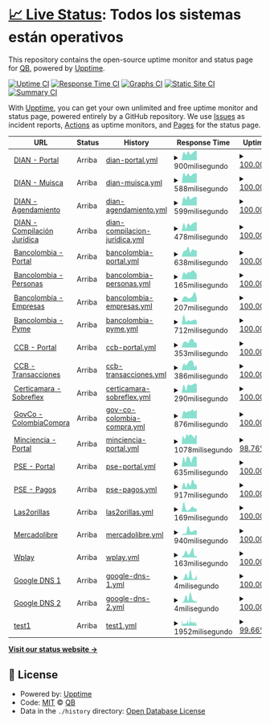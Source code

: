 # [📈 Live Status](https://danielqb.github.io/status): <!--live status--> **Todos los sistemas están operativos**

This repository contains the open-source uptime monitor and status page for [QB](pihlab.net), powered by [Upptime](https://github.com/upptime/upptime).

[![Uptime CI](https://github.com/danielqb/status/workflows/Uptime%20CI/badge.svg)](https://github.com/danielqb/status/actions?query=workflow%3A%22Uptime+CI%22)
[![Response Time CI](https://github.com/danielqb/status/workflows/Response%20Time%20CI/badge.svg)](https://github.com/danielqb/status/actions?query=workflow%3A%22Response+Time+CI%22)
[![Graphs CI](https://github.com/danielqb/status/workflows/Graphs%20CI/badge.svg)](https://github.com/danielqb/status/actions?query=workflow%3A%22Graphs+CI%22)
[![Static Site CI](https://github.com/danielqb/status/workflows/Static%20Site%20CI/badge.svg)](https://github.com/danielqb/status/actions?query=workflow%3A%22Static+Site+CI%22)
[![Summary CI](https://github.com/danielqb/status/workflows/Summary%20CI/badge.svg)](https://github.com/danielqb/status/actions?query=workflow%3A%22Summary+CI%22)

With [Upptime](https://upptime.js.org), you can get your own unlimited and free uptime monitor and status page, powered entirely by a GitHub repository. We use [Issues](https://github.com/danielqb/status/issues) as incident reports, [Actions](https://github.com/danielqb/status/actions) as uptime monitors, and [Pages](https://danielqb.github.io/status) for the status page.

<!--start: status pages-->
<!-- This summary is generated by Upptime (https://github.com/upptime/upptime) -->
<!-- Do not edit this manually, your changes will be overwritten -->
<!-- prettier-ignore -->
| URL | Status | History | Response Time | Uptime |
| --- | ------ | ------- | ------------- | ------ |
| <img alt="" src="https://www.dian.gov.co/imagenes/favicon.ico" height="13"> [DIAN - Portal](https://www.dian.gov.co/) | Arriba | [dian-portal.yml](https://github.com/danielqb/status/commits/HEAD/history/dian-portal.yml) | <details><summary><img alt="Response time graph" src="./graphs/dian-portal/response-time-week.png" height="20"> 900milisegundo</summary><br><a href="https://danielqb.github.io/status/history/dian-portal"><img alt="Response time 782" src="https://img.shields.io/endpoint?url=https%3A%2F%2Fraw.githubusercontent.com%2Fdanielqb%2Fstatus%2FHEAD%2Fapi%2Fdian-portal%2Fresponse-time.json"></a><br><a href="https://danielqb.github.io/status/history/dian-portal"><img alt="24-hour response time 1102" src="https://img.shields.io/endpoint?url=https%3A%2F%2Fraw.githubusercontent.com%2Fdanielqb%2Fstatus%2FHEAD%2Fapi%2Fdian-portal%2Fresponse-time-day.json"></a><br><a href="https://danielqb.github.io/status/history/dian-portal"><img alt="7-day response time 900" src="https://img.shields.io/endpoint?url=https%3A%2F%2Fraw.githubusercontent.com%2Fdanielqb%2Fstatus%2FHEAD%2Fapi%2Fdian-portal%2Fresponse-time-week.json"></a><br><a href="https://danielqb.github.io/status/history/dian-portal"><img alt="30-day response time 764" src="https://img.shields.io/endpoint?url=https%3A%2F%2Fraw.githubusercontent.com%2Fdanielqb%2Fstatus%2FHEAD%2Fapi%2Fdian-portal%2Fresponse-time-month.json"></a><br><a href="https://danielqb.github.io/status/history/dian-portal"><img alt="1-year response time 782" src="https://img.shields.io/endpoint?url=https%3A%2F%2Fraw.githubusercontent.com%2Fdanielqb%2Fstatus%2FHEAD%2Fapi%2Fdian-portal%2Fresponse-time-year.json"></a></details> | <details><summary><a href="https://danielqb.github.io/status/history/dian-portal">100.00%</a></summary><a href="https://danielqb.github.io/status/history/dian-portal"><img alt="All-time uptime 99.78%" src="https://img.shields.io/endpoint?url=https%3A%2F%2Fraw.githubusercontent.com%2Fdanielqb%2Fstatus%2FHEAD%2Fapi%2Fdian-portal%2Fuptime.json"></a><br><a href="https://danielqb.github.io/status/history/dian-portal"><img alt="24-hour uptime 100.00%" src="https://img.shields.io/endpoint?url=https%3A%2F%2Fraw.githubusercontent.com%2Fdanielqb%2Fstatus%2FHEAD%2Fapi%2Fdian-portal%2Fuptime-day.json"></a><br><a href="https://danielqb.github.io/status/history/dian-portal"><img alt="7-day uptime 100.00%" src="https://img.shields.io/endpoint?url=https%3A%2F%2Fraw.githubusercontent.com%2Fdanielqb%2Fstatus%2FHEAD%2Fapi%2Fdian-portal%2Fuptime-week.json"></a><br><a href="https://danielqb.github.io/status/history/dian-portal"><img alt="30-day uptime 100.00%" src="https://img.shields.io/endpoint?url=https%3A%2F%2Fraw.githubusercontent.com%2Fdanielqb%2Fstatus%2FHEAD%2Fapi%2Fdian-portal%2Fuptime-month.json"></a><br><a href="https://danielqb.github.io/status/history/dian-portal"><img alt="1-year uptime 99.78%" src="https://img.shields.io/endpoint?url=https%3A%2F%2Fraw.githubusercontent.com%2Fdanielqb%2Fstatus%2FHEAD%2Fapi%2Fdian-portal%2Fuptime-year.json"></a></details>
| <img alt="" src="https://muisca.dian.gov.co/favicon.ico" height="13"> [DIAN - Muisca](https://muisca.dian.gov.co/) | Arriba | [dian-muisca.yml](https://github.com/danielqb/status/commits/HEAD/history/dian-muisca.yml) | <details><summary><img alt="Response time graph" src="./graphs/dian-muisca/response-time-week.png" height="20"> 588milisegundo</summary><br><a href="https://danielqb.github.io/status/history/dian-muisca"><img alt="Response time 901" src="https://img.shields.io/endpoint?url=https%3A%2F%2Fraw.githubusercontent.com%2Fdanielqb%2Fstatus%2FHEAD%2Fapi%2Fdian-muisca%2Fresponse-time.json"></a><br><a href="https://danielqb.github.io/status/history/dian-muisca"><img alt="24-hour response time 647" src="https://img.shields.io/endpoint?url=https%3A%2F%2Fraw.githubusercontent.com%2Fdanielqb%2Fstatus%2FHEAD%2Fapi%2Fdian-muisca%2Fresponse-time-day.json"></a><br><a href="https://danielqb.github.io/status/history/dian-muisca"><img alt="7-day response time 588" src="https://img.shields.io/endpoint?url=https%3A%2F%2Fraw.githubusercontent.com%2Fdanielqb%2Fstatus%2FHEAD%2Fapi%2Fdian-muisca%2Fresponse-time-week.json"></a><br><a href="https://danielqb.github.io/status/history/dian-muisca"><img alt="30-day response time 1169" src="https://img.shields.io/endpoint?url=https%3A%2F%2Fraw.githubusercontent.com%2Fdanielqb%2Fstatus%2FHEAD%2Fapi%2Fdian-muisca%2Fresponse-time-month.json"></a><br><a href="https://danielqb.github.io/status/history/dian-muisca"><img alt="1-year response time 901" src="https://img.shields.io/endpoint?url=https%3A%2F%2Fraw.githubusercontent.com%2Fdanielqb%2Fstatus%2FHEAD%2Fapi%2Fdian-muisca%2Fresponse-time-year.json"></a></details> | <details><summary><a href="https://danielqb.github.io/status/history/dian-muisca">100.00%</a></summary><a href="https://danielqb.github.io/status/history/dian-muisca"><img alt="All-time uptime 99.79%" src="https://img.shields.io/endpoint?url=https%3A%2F%2Fraw.githubusercontent.com%2Fdanielqb%2Fstatus%2FHEAD%2Fapi%2Fdian-muisca%2Fuptime.json"></a><br><a href="https://danielqb.github.io/status/history/dian-muisca"><img alt="24-hour uptime 100.00%" src="https://img.shields.io/endpoint?url=https%3A%2F%2Fraw.githubusercontent.com%2Fdanielqb%2Fstatus%2FHEAD%2Fapi%2Fdian-muisca%2Fuptime-day.json"></a><br><a href="https://danielqb.github.io/status/history/dian-muisca"><img alt="7-day uptime 100.00%" src="https://img.shields.io/endpoint?url=https%3A%2F%2Fraw.githubusercontent.com%2Fdanielqb%2Fstatus%2FHEAD%2Fapi%2Fdian-muisca%2Fuptime-week.json"></a><br><a href="https://danielqb.github.io/status/history/dian-muisca"><img alt="30-day uptime 100.00%" src="https://img.shields.io/endpoint?url=https%3A%2F%2Fraw.githubusercontent.com%2Fdanielqb%2Fstatus%2FHEAD%2Fapi%2Fdian-muisca%2Fuptime-month.json"></a><br><a href="https://danielqb.github.io/status/history/dian-muisca"><img alt="1-year uptime 99.79%" src="https://img.shields.io/endpoint?url=https%3A%2F%2Fraw.githubusercontent.com%2Fdanielqb%2Fstatus%2FHEAD%2Fapi%2Fdian-muisca%2Fuptime-year.json"></a></details>
| <img alt="" src="https://agendamientodigiturno.dian.gov.co/favicon.ico" height="13"> [DIAN - Agendamiento](https://agendamientodigiturno.dian.gov.co/) | Arriba | [dian-agendamiento.yml](https://github.com/danielqb/status/commits/HEAD/history/dian-agendamiento.yml) | <details><summary><img alt="Response time graph" src="./graphs/dian-agendamiento/response-time-week.png" height="20"> 599milisegundo</summary><br><a href="https://danielqb.github.io/status/history/dian-agendamiento"><img alt="Response time 716" src="https://img.shields.io/endpoint?url=https%3A%2F%2Fraw.githubusercontent.com%2Fdanielqb%2Fstatus%2FHEAD%2Fapi%2Fdian-agendamiento%2Fresponse-time.json"></a><br><a href="https://danielqb.github.io/status/history/dian-agendamiento"><img alt="24-hour response time 659" src="https://img.shields.io/endpoint?url=https%3A%2F%2Fraw.githubusercontent.com%2Fdanielqb%2Fstatus%2FHEAD%2Fapi%2Fdian-agendamiento%2Fresponse-time-day.json"></a><br><a href="https://danielqb.github.io/status/history/dian-agendamiento"><img alt="7-day response time 599" src="https://img.shields.io/endpoint?url=https%3A%2F%2Fraw.githubusercontent.com%2Fdanielqb%2Fstatus%2FHEAD%2Fapi%2Fdian-agendamiento%2Fresponse-time-week.json"></a><br><a href="https://danielqb.github.io/status/history/dian-agendamiento"><img alt="30-day response time 521" src="https://img.shields.io/endpoint?url=https%3A%2F%2Fraw.githubusercontent.com%2Fdanielqb%2Fstatus%2FHEAD%2Fapi%2Fdian-agendamiento%2Fresponse-time-month.json"></a><br><a href="https://danielqb.github.io/status/history/dian-agendamiento"><img alt="1-year response time 716" src="https://img.shields.io/endpoint?url=https%3A%2F%2Fraw.githubusercontent.com%2Fdanielqb%2Fstatus%2FHEAD%2Fapi%2Fdian-agendamiento%2Fresponse-time-year.json"></a></details> | <details><summary><a href="https://danielqb.github.io/status/history/dian-agendamiento">100.00%</a></summary><a href="https://danielqb.github.io/status/history/dian-agendamiento"><img alt="All-time uptime 99.42%" src="https://img.shields.io/endpoint?url=https%3A%2F%2Fraw.githubusercontent.com%2Fdanielqb%2Fstatus%2FHEAD%2Fapi%2Fdian-agendamiento%2Fuptime.json"></a><br><a href="https://danielqb.github.io/status/history/dian-agendamiento"><img alt="24-hour uptime 100.00%" src="https://img.shields.io/endpoint?url=https%3A%2F%2Fraw.githubusercontent.com%2Fdanielqb%2Fstatus%2FHEAD%2Fapi%2Fdian-agendamiento%2Fuptime-day.json"></a><br><a href="https://danielqb.github.io/status/history/dian-agendamiento"><img alt="7-day uptime 100.00%" src="https://img.shields.io/endpoint?url=https%3A%2F%2Fraw.githubusercontent.com%2Fdanielqb%2Fstatus%2FHEAD%2Fapi%2Fdian-agendamiento%2Fuptime-week.json"></a><br><a href="https://danielqb.github.io/status/history/dian-agendamiento"><img alt="30-day uptime 100.00%" src="https://img.shields.io/endpoint?url=https%3A%2F%2Fraw.githubusercontent.com%2Fdanielqb%2Fstatus%2FHEAD%2Fapi%2Fdian-agendamiento%2Fuptime-month.json"></a><br><a href="https://danielqb.github.io/status/history/dian-agendamiento"><img alt="1-year uptime 99.42%" src="https://img.shields.io/endpoint?url=https%3A%2F%2Fraw.githubusercontent.com%2Fdanielqb%2Fstatus%2FHEAD%2Fapi%2Fdian-agendamiento%2Fuptime-year.json"></a></details>
| <img alt="" src="https://icons.duckduckgo.com/ip3/normograma.dian.gov.co.ico" height="13"> [DIAN - Compilación Jurídica](https://normograma.dian.gov.co/dian/) | Arriba | [dian-compilacion-juridica.yml](https://github.com/danielqb/status/commits/HEAD/history/dian-compilacion-juridica.yml) | <details><summary><img alt="Response time graph" src="./graphs/dian-compilacion-juridica/response-time-week.png" height="20"> 478milisegundo</summary><br><a href="https://danielqb.github.io/status/history/dian-compilacion-juridica"><img alt="Response time 487" src="https://img.shields.io/endpoint?url=https%3A%2F%2Fraw.githubusercontent.com%2Fdanielqb%2Fstatus%2FHEAD%2Fapi%2Fdian-compilacion-juridica%2Fresponse-time.json"></a><br><a href="https://danielqb.github.io/status/history/dian-compilacion-juridica"><img alt="24-hour response time 636" src="https://img.shields.io/endpoint?url=https%3A%2F%2Fraw.githubusercontent.com%2Fdanielqb%2Fstatus%2FHEAD%2Fapi%2Fdian-compilacion-juridica%2Fresponse-time-day.json"></a><br><a href="https://danielqb.github.io/status/history/dian-compilacion-juridica"><img alt="7-day response time 478" src="https://img.shields.io/endpoint?url=https%3A%2F%2Fraw.githubusercontent.com%2Fdanielqb%2Fstatus%2FHEAD%2Fapi%2Fdian-compilacion-juridica%2Fresponse-time-week.json"></a><br><a href="https://danielqb.github.io/status/history/dian-compilacion-juridica"><img alt="30-day response time 388" src="https://img.shields.io/endpoint?url=https%3A%2F%2Fraw.githubusercontent.com%2Fdanielqb%2Fstatus%2FHEAD%2Fapi%2Fdian-compilacion-juridica%2Fresponse-time-month.json"></a><br><a href="https://danielqb.github.io/status/history/dian-compilacion-juridica"><img alt="1-year response time 487" src="https://img.shields.io/endpoint?url=https%3A%2F%2Fraw.githubusercontent.com%2Fdanielqb%2Fstatus%2FHEAD%2Fapi%2Fdian-compilacion-juridica%2Fresponse-time-year.json"></a></details> | <details><summary><a href="https://danielqb.github.io/status/history/dian-compilacion-juridica">100.00%</a></summary><a href="https://danielqb.github.io/status/history/dian-compilacion-juridica"><img alt="All-time uptime 95.49%" src="https://img.shields.io/endpoint?url=https%3A%2F%2Fraw.githubusercontent.com%2Fdanielqb%2Fstatus%2FHEAD%2Fapi%2Fdian-compilacion-juridica%2Fuptime.json"></a><br><a href="https://danielqb.github.io/status/history/dian-compilacion-juridica"><img alt="24-hour uptime 100.00%" src="https://img.shields.io/endpoint?url=https%3A%2F%2Fraw.githubusercontent.com%2Fdanielqb%2Fstatus%2FHEAD%2Fapi%2Fdian-compilacion-juridica%2Fuptime-day.json"></a><br><a href="https://danielqb.github.io/status/history/dian-compilacion-juridica"><img alt="7-day uptime 100.00%" src="https://img.shields.io/endpoint?url=https%3A%2F%2Fraw.githubusercontent.com%2Fdanielqb%2Fstatus%2FHEAD%2Fapi%2Fdian-compilacion-juridica%2Fuptime-week.json"></a><br><a href="https://danielqb.github.io/status/history/dian-compilacion-juridica"><img alt="30-day uptime 100.00%" src="https://img.shields.io/endpoint?url=https%3A%2F%2Fraw.githubusercontent.com%2Fdanielqb%2Fstatus%2FHEAD%2Fapi%2Fdian-compilacion-juridica%2Fuptime-month.json"></a><br><a href="https://danielqb.github.io/status/history/dian-compilacion-juridica"><img alt="1-year uptime 95.49%" src="https://img.shields.io/endpoint?url=https%3A%2F%2Fraw.githubusercontent.com%2Fdanielqb%2Fstatus%2FHEAD%2Fapi%2Fdian-compilacion-juridica%2Fuptime-year.json"></a></details>
| <img alt="" src="https://www.bancolombia.com/contenthandler/!ut/p/digest!f4T4EHAw18C9yOrLkKCojQ/dav/fs-type1/themes/PersonasTheme/images/favicon.ico" height="13"> [Bancolombia - Portal](https://www.bancolombia.com/) | Arriba | [bancolombia-portal.yml](https://github.com/danielqb/status/commits/HEAD/history/bancolombia-portal.yml) | <details><summary><img alt="Response time graph" src="./graphs/bancolombia-portal/response-time-week.png" height="20"> 638milisegundo</summary><br><a href="https://danielqb.github.io/status/history/bancolombia-portal"><img alt="Response time 610" src="https://img.shields.io/endpoint?url=https%3A%2F%2Fraw.githubusercontent.com%2Fdanielqb%2Fstatus%2FHEAD%2Fapi%2Fbancolombia-portal%2Fresponse-time.json"></a><br><a href="https://danielqb.github.io/status/history/bancolombia-portal"><img alt="24-hour response time 642" src="https://img.shields.io/endpoint?url=https%3A%2F%2Fraw.githubusercontent.com%2Fdanielqb%2Fstatus%2FHEAD%2Fapi%2Fbancolombia-portal%2Fresponse-time-day.json"></a><br><a href="https://danielqb.github.io/status/history/bancolombia-portal"><img alt="7-day response time 638" src="https://img.shields.io/endpoint?url=https%3A%2F%2Fraw.githubusercontent.com%2Fdanielqb%2Fstatus%2FHEAD%2Fapi%2Fbancolombia-portal%2Fresponse-time-week.json"></a><br><a href="https://danielqb.github.io/status/history/bancolombia-portal"><img alt="30-day response time 566" src="https://img.shields.io/endpoint?url=https%3A%2F%2Fraw.githubusercontent.com%2Fdanielqb%2Fstatus%2FHEAD%2Fapi%2Fbancolombia-portal%2Fresponse-time-month.json"></a><br><a href="https://danielqb.github.io/status/history/bancolombia-portal"><img alt="1-year response time 610" src="https://img.shields.io/endpoint?url=https%3A%2F%2Fraw.githubusercontent.com%2Fdanielqb%2Fstatus%2FHEAD%2Fapi%2Fbancolombia-portal%2Fresponse-time-year.json"></a></details> | <details><summary><a href="https://danielqb.github.io/status/history/bancolombia-portal">100.00%</a></summary><a href="https://danielqb.github.io/status/history/bancolombia-portal"><img alt="All-time uptime 99.61%" src="https://img.shields.io/endpoint?url=https%3A%2F%2Fraw.githubusercontent.com%2Fdanielqb%2Fstatus%2FHEAD%2Fapi%2Fbancolombia-portal%2Fuptime.json"></a><br><a href="https://danielqb.github.io/status/history/bancolombia-portal"><img alt="24-hour uptime 100.00%" src="https://img.shields.io/endpoint?url=https%3A%2F%2Fraw.githubusercontent.com%2Fdanielqb%2Fstatus%2FHEAD%2Fapi%2Fbancolombia-portal%2Fuptime-day.json"></a><br><a href="https://danielqb.github.io/status/history/bancolombia-portal"><img alt="7-day uptime 100.00%" src="https://img.shields.io/endpoint?url=https%3A%2F%2Fraw.githubusercontent.com%2Fdanielqb%2Fstatus%2FHEAD%2Fapi%2Fbancolombia-portal%2Fuptime-week.json"></a><br><a href="https://danielqb.github.io/status/history/bancolombia-portal"><img alt="30-day uptime 99.92%" src="https://img.shields.io/endpoint?url=https%3A%2F%2Fraw.githubusercontent.com%2Fdanielqb%2Fstatus%2FHEAD%2Fapi%2Fbancolombia-portal%2Fuptime-month.json"></a><br><a href="https://danielqb.github.io/status/history/bancolombia-portal"><img alt="1-year uptime 99.61%" src="https://img.shields.io/endpoint?url=https%3A%2F%2Fraw.githubusercontent.com%2Fdanielqb%2Fstatus%2FHEAD%2Fapi%2Fbancolombia-portal%2Fuptime-year.json"></a></details>
| <img alt="" src="https://icons.duckduckgo.com/ip3/sucursalpersonas.transaccionesbancolombia.com.ico" height="13"> [Bancolombia - Personas](https://sucursalpersonas.transaccionesbancolombia.com/) | Arriba | [bancolombia-personas.yml](https://github.com/danielqb/status/commits/HEAD/history/bancolombia-personas.yml) | <details><summary><img alt="Response time graph" src="./graphs/bancolombia-personas/response-time-week.png" height="20"> 165milisegundo</summary><br><a href="https://danielqb.github.io/status/history/bancolombia-personas"><img alt="Response time 178" src="https://img.shields.io/endpoint?url=https%3A%2F%2Fraw.githubusercontent.com%2Fdanielqb%2Fstatus%2FHEAD%2Fapi%2Fbancolombia-personas%2Fresponse-time.json"></a><br><a href="https://danielqb.github.io/status/history/bancolombia-personas"><img alt="24-hour response time 121" src="https://img.shields.io/endpoint?url=https%3A%2F%2Fraw.githubusercontent.com%2Fdanielqb%2Fstatus%2FHEAD%2Fapi%2Fbancolombia-personas%2Fresponse-time-day.json"></a><br><a href="https://danielqb.github.io/status/history/bancolombia-personas"><img alt="7-day response time 165" src="https://img.shields.io/endpoint?url=https%3A%2F%2Fraw.githubusercontent.com%2Fdanielqb%2Fstatus%2FHEAD%2Fapi%2Fbancolombia-personas%2Fresponse-time-week.json"></a><br><a href="https://danielqb.github.io/status/history/bancolombia-personas"><img alt="30-day response time 177" src="https://img.shields.io/endpoint?url=https%3A%2F%2Fraw.githubusercontent.com%2Fdanielqb%2Fstatus%2FHEAD%2Fapi%2Fbancolombia-personas%2Fresponse-time-month.json"></a><br><a href="https://danielqb.github.io/status/history/bancolombia-personas"><img alt="1-year response time 178" src="https://img.shields.io/endpoint?url=https%3A%2F%2Fraw.githubusercontent.com%2Fdanielqb%2Fstatus%2FHEAD%2Fapi%2Fbancolombia-personas%2Fresponse-time-year.json"></a></details> | <details><summary><a href="https://danielqb.github.io/status/history/bancolombia-personas">100.00%</a></summary><a href="https://danielqb.github.io/status/history/bancolombia-personas"><img alt="All-time uptime 100.00%" src="https://img.shields.io/endpoint?url=https%3A%2F%2Fraw.githubusercontent.com%2Fdanielqb%2Fstatus%2FHEAD%2Fapi%2Fbancolombia-personas%2Fuptime.json"></a><br><a href="https://danielqb.github.io/status/history/bancolombia-personas"><img alt="24-hour uptime 100.00%" src="https://img.shields.io/endpoint?url=https%3A%2F%2Fraw.githubusercontent.com%2Fdanielqb%2Fstatus%2FHEAD%2Fapi%2Fbancolombia-personas%2Fuptime-day.json"></a><br><a href="https://danielqb.github.io/status/history/bancolombia-personas"><img alt="7-day uptime 100.00%" src="https://img.shields.io/endpoint?url=https%3A%2F%2Fraw.githubusercontent.com%2Fdanielqb%2Fstatus%2FHEAD%2Fapi%2Fbancolombia-personas%2Fuptime-week.json"></a><br><a href="https://danielqb.github.io/status/history/bancolombia-personas"><img alt="30-day uptime 100.00%" src="https://img.shields.io/endpoint?url=https%3A%2F%2Fraw.githubusercontent.com%2Fdanielqb%2Fstatus%2FHEAD%2Fapi%2Fbancolombia-personas%2Fuptime-month.json"></a><br><a href="https://danielqb.github.io/status/history/bancolombia-personas"><img alt="1-year uptime 100.00%" src="https://img.shields.io/endpoint?url=https%3A%2F%2Fraw.githubusercontent.com%2Fdanielqb%2Fstatus%2FHEAD%2Fapi%2Fbancolombia-personas%2Fuptime-year.json"></a></details>
| <img alt="" src="https://icons.duckduckgo.com/ip3/sucursalempresas.transaccionesbancolombia.com.ico" height="13"> [Bancolombia - Empresas](https://sucursalempresas.transaccionesbancolombia.com/) | Arriba | [bancolombia-empresas.yml](https://github.com/danielqb/status/commits/HEAD/history/bancolombia-empresas.yml) | <details><summary><img alt="Response time graph" src="./graphs/bancolombia-empresas/response-time-week.png" height="20"> 207milisegundo</summary><br><a href="https://danielqb.github.io/status/history/bancolombia-empresas"><img alt="Response time 204" src="https://img.shields.io/endpoint?url=https%3A%2F%2Fraw.githubusercontent.com%2Fdanielqb%2Fstatus%2FHEAD%2Fapi%2Fbancolombia-empresas%2Fresponse-time.json"></a><br><a href="https://danielqb.github.io/status/history/bancolombia-empresas"><img alt="24-hour response time 144" src="https://img.shields.io/endpoint?url=https%3A%2F%2Fraw.githubusercontent.com%2Fdanielqb%2Fstatus%2FHEAD%2Fapi%2Fbancolombia-empresas%2Fresponse-time-day.json"></a><br><a href="https://danielqb.github.io/status/history/bancolombia-empresas"><img alt="7-day response time 207" src="https://img.shields.io/endpoint?url=https%3A%2F%2Fraw.githubusercontent.com%2Fdanielqb%2Fstatus%2FHEAD%2Fapi%2Fbancolombia-empresas%2Fresponse-time-week.json"></a><br><a href="https://danielqb.github.io/status/history/bancolombia-empresas"><img alt="30-day response time 190" src="https://img.shields.io/endpoint?url=https%3A%2F%2Fraw.githubusercontent.com%2Fdanielqb%2Fstatus%2FHEAD%2Fapi%2Fbancolombia-empresas%2Fresponse-time-month.json"></a><br><a href="https://danielqb.github.io/status/history/bancolombia-empresas"><img alt="1-year response time 204" src="https://img.shields.io/endpoint?url=https%3A%2F%2Fraw.githubusercontent.com%2Fdanielqb%2Fstatus%2FHEAD%2Fapi%2Fbancolombia-empresas%2Fresponse-time-year.json"></a></details> | <details><summary><a href="https://danielqb.github.io/status/history/bancolombia-empresas">100.00%</a></summary><a href="https://danielqb.github.io/status/history/bancolombia-empresas"><img alt="All-time uptime 99.99%" src="https://img.shields.io/endpoint?url=https%3A%2F%2Fraw.githubusercontent.com%2Fdanielqb%2Fstatus%2FHEAD%2Fapi%2Fbancolombia-empresas%2Fuptime.json"></a><br><a href="https://danielqb.github.io/status/history/bancolombia-empresas"><img alt="24-hour uptime 100.00%" src="https://img.shields.io/endpoint?url=https%3A%2F%2Fraw.githubusercontent.com%2Fdanielqb%2Fstatus%2FHEAD%2Fapi%2Fbancolombia-empresas%2Fuptime-day.json"></a><br><a href="https://danielqb.github.io/status/history/bancolombia-empresas"><img alt="7-day uptime 100.00%" src="https://img.shields.io/endpoint?url=https%3A%2F%2Fraw.githubusercontent.com%2Fdanielqb%2Fstatus%2FHEAD%2Fapi%2Fbancolombia-empresas%2Fuptime-week.json"></a><br><a href="https://danielqb.github.io/status/history/bancolombia-empresas"><img alt="30-day uptime 100.00%" src="https://img.shields.io/endpoint?url=https%3A%2F%2Fraw.githubusercontent.com%2Fdanielqb%2Fstatus%2FHEAD%2Fapi%2Fbancolombia-empresas%2Fuptime-month.json"></a><br><a href="https://danielqb.github.io/status/history/bancolombia-empresas"><img alt="1-year uptime 99.99%" src="https://img.shields.io/endpoint?url=https%3A%2F%2Fraw.githubusercontent.com%2Fdanielqb%2Fstatus%2FHEAD%2Fapi%2Fbancolombia-empresas%2Fuptime-year.json"></a></details>
| <img alt="" src="https://icons.duckduckgo.com/ip3/sucursalvirtualpyme.bancolombia.com.ico" height="13"> [Bancolombia - Pyme](https://sucursalvirtualpyme.bancolombia.com/#/login) | Arriba | [bancolombia-pyme.yml](https://github.com/danielqb/status/commits/HEAD/history/bancolombia-pyme.yml) | <details><summary><img alt="Response time graph" src="./graphs/bancolombia-pyme/response-time-week.png" height="20"> 712milisegundo</summary><br><a href="https://danielqb.github.io/status/history/bancolombia-pyme"><img alt="Response time 1756" src="https://img.shields.io/endpoint?url=https%3A%2F%2Fraw.githubusercontent.com%2Fdanielqb%2Fstatus%2FHEAD%2Fapi%2Fbancolombia-pyme%2Fresponse-time.json"></a><br><a href="https://danielqb.github.io/status/history/bancolombia-pyme"><img alt="24-hour response time 595" src="https://img.shields.io/endpoint?url=https%3A%2F%2Fraw.githubusercontent.com%2Fdanielqb%2Fstatus%2FHEAD%2Fapi%2Fbancolombia-pyme%2Fresponse-time-day.json"></a><br><a href="https://danielqb.github.io/status/history/bancolombia-pyme"><img alt="7-day response time 712" src="https://img.shields.io/endpoint?url=https%3A%2F%2Fraw.githubusercontent.com%2Fdanielqb%2Fstatus%2FHEAD%2Fapi%2Fbancolombia-pyme%2Fresponse-time-week.json"></a><br><a href="https://danielqb.github.io/status/history/bancolombia-pyme"><img alt="30-day response time 717" src="https://img.shields.io/endpoint?url=https%3A%2F%2Fraw.githubusercontent.com%2Fdanielqb%2Fstatus%2FHEAD%2Fapi%2Fbancolombia-pyme%2Fresponse-time-month.json"></a><br><a href="https://danielqb.github.io/status/history/bancolombia-pyme"><img alt="1-year response time 1756" src="https://img.shields.io/endpoint?url=https%3A%2F%2Fraw.githubusercontent.com%2Fdanielqb%2Fstatus%2FHEAD%2Fapi%2Fbancolombia-pyme%2Fresponse-time-year.json"></a></details> | <details><summary><a href="https://danielqb.github.io/status/history/bancolombia-pyme">100.00%</a></summary><a href="https://danielqb.github.io/status/history/bancolombia-pyme"><img alt="All-time uptime 99.41%" src="https://img.shields.io/endpoint?url=https%3A%2F%2Fraw.githubusercontent.com%2Fdanielqb%2Fstatus%2FHEAD%2Fapi%2Fbancolombia-pyme%2Fuptime.json"></a><br><a href="https://danielqb.github.io/status/history/bancolombia-pyme"><img alt="24-hour uptime 100.00%" src="https://img.shields.io/endpoint?url=https%3A%2F%2Fraw.githubusercontent.com%2Fdanielqb%2Fstatus%2FHEAD%2Fapi%2Fbancolombia-pyme%2Fuptime-day.json"></a><br><a href="https://danielqb.github.io/status/history/bancolombia-pyme"><img alt="7-day uptime 100.00%" src="https://img.shields.io/endpoint?url=https%3A%2F%2Fraw.githubusercontent.com%2Fdanielqb%2Fstatus%2FHEAD%2Fapi%2Fbancolombia-pyme%2Fuptime-week.json"></a><br><a href="https://danielqb.github.io/status/history/bancolombia-pyme"><img alt="30-day uptime 100.00%" src="https://img.shields.io/endpoint?url=https%3A%2F%2Fraw.githubusercontent.com%2Fdanielqb%2Fstatus%2FHEAD%2Fapi%2Fbancolombia-pyme%2Fuptime-month.json"></a><br><a href="https://danielqb.github.io/status/history/bancolombia-pyme"><img alt="1-year uptime 99.41%" src="https://img.shields.io/endpoint?url=https%3A%2F%2Fraw.githubusercontent.com%2Fdanielqb%2Fstatus%2FHEAD%2Fapi%2Fbancolombia-pyme%2Fuptime-year.json"></a></details>
| <img alt="" src="https://icons.duckduckgo.com/ip3/www.ccb.org.co.ico" height="13"> [CCB - Portal](https://www.ccb.org.co/) | Arriba | [ccb-portal.yml](https://github.com/danielqb/status/commits/HEAD/history/ccb-portal.yml) | <details><summary><img alt="Response time graph" src="./graphs/ccb-portal/response-time-week.png" height="20"> 353milisegundo</summary><br><a href="https://danielqb.github.io/status/history/ccb-portal"><img alt="Response time 386" src="https://img.shields.io/endpoint?url=https%3A%2F%2Fraw.githubusercontent.com%2Fdanielqb%2Fstatus%2FHEAD%2Fapi%2Fccb-portal%2Fresponse-time.json"></a><br><a href="https://danielqb.github.io/status/history/ccb-portal"><img alt="24-hour response time 272" src="https://img.shields.io/endpoint?url=https%3A%2F%2Fraw.githubusercontent.com%2Fdanielqb%2Fstatus%2FHEAD%2Fapi%2Fccb-portal%2Fresponse-time-day.json"></a><br><a href="https://danielqb.github.io/status/history/ccb-portal"><img alt="7-day response time 353" src="https://img.shields.io/endpoint?url=https%3A%2F%2Fraw.githubusercontent.com%2Fdanielqb%2Fstatus%2FHEAD%2Fapi%2Fccb-portal%2Fresponse-time-week.json"></a><br><a href="https://danielqb.github.io/status/history/ccb-portal"><img alt="30-day response time 366" src="https://img.shields.io/endpoint?url=https%3A%2F%2Fraw.githubusercontent.com%2Fdanielqb%2Fstatus%2FHEAD%2Fapi%2Fccb-portal%2Fresponse-time-month.json"></a><br><a href="https://danielqb.github.io/status/history/ccb-portal"><img alt="1-year response time 386" src="https://img.shields.io/endpoint?url=https%3A%2F%2Fraw.githubusercontent.com%2Fdanielqb%2Fstatus%2FHEAD%2Fapi%2Fccb-portal%2Fresponse-time-year.json"></a></details> | <details><summary><a href="https://danielqb.github.io/status/history/ccb-portal">100.00%</a></summary><a href="https://danielqb.github.io/status/history/ccb-portal"><img alt="All-time uptime 99.96%" src="https://img.shields.io/endpoint?url=https%3A%2F%2Fraw.githubusercontent.com%2Fdanielqb%2Fstatus%2FHEAD%2Fapi%2Fccb-portal%2Fuptime.json"></a><br><a href="https://danielqb.github.io/status/history/ccb-portal"><img alt="24-hour uptime 100.00%" src="https://img.shields.io/endpoint?url=https%3A%2F%2Fraw.githubusercontent.com%2Fdanielqb%2Fstatus%2FHEAD%2Fapi%2Fccb-portal%2Fuptime-day.json"></a><br><a href="https://danielqb.github.io/status/history/ccb-portal"><img alt="7-day uptime 100.00%" src="https://img.shields.io/endpoint?url=https%3A%2F%2Fraw.githubusercontent.com%2Fdanielqb%2Fstatus%2FHEAD%2Fapi%2Fccb-portal%2Fuptime-week.json"></a><br><a href="https://danielqb.github.io/status/history/ccb-portal"><img alt="30-day uptime 100.00%" src="https://img.shields.io/endpoint?url=https%3A%2F%2Fraw.githubusercontent.com%2Fdanielqb%2Fstatus%2FHEAD%2Fapi%2Fccb-portal%2Fuptime-month.json"></a><br><a href="https://danielqb.github.io/status/history/ccb-portal"><img alt="1-year uptime 99.96%" src="https://img.shields.io/endpoint?url=https%3A%2F%2Fraw.githubusercontent.com%2Fdanielqb%2Fstatus%2FHEAD%2Fapi%2Fccb-portal%2Fuptime-year.json"></a></details>
| <img alt="" src="https://icons.duckduckgo.com/ip3/linea.ccb.org.co.ico" height="13"> [CCB - Transacciones](https://linea.ccb.org.co/apprenovaciones/index.html#!/) | Arriba | [ccb-transacciones.yml](https://github.com/danielqb/status/commits/HEAD/history/ccb-transacciones.yml) | <details><summary><img alt="Response time graph" src="./graphs/ccb-transacciones/response-time-week.png" height="20"> 386milisegundo</summary><br><a href="https://danielqb.github.io/status/history/ccb-transacciones"><img alt="Response time 355" src="https://img.shields.io/endpoint?url=https%3A%2F%2Fraw.githubusercontent.com%2Fdanielqb%2Fstatus%2FHEAD%2Fapi%2Fccb-transacciones%2Fresponse-time.json"></a><br><a href="https://danielqb.github.io/status/history/ccb-transacciones"><img alt="24-hour response time 303" src="https://img.shields.io/endpoint?url=https%3A%2F%2Fraw.githubusercontent.com%2Fdanielqb%2Fstatus%2FHEAD%2Fapi%2Fccb-transacciones%2Fresponse-time-day.json"></a><br><a href="https://danielqb.github.io/status/history/ccb-transacciones"><img alt="7-day response time 386" src="https://img.shields.io/endpoint?url=https%3A%2F%2Fraw.githubusercontent.com%2Fdanielqb%2Fstatus%2FHEAD%2Fapi%2Fccb-transacciones%2Fresponse-time-week.json"></a><br><a href="https://danielqb.github.io/status/history/ccb-transacciones"><img alt="30-day response time 353" src="https://img.shields.io/endpoint?url=https%3A%2F%2Fraw.githubusercontent.com%2Fdanielqb%2Fstatus%2FHEAD%2Fapi%2Fccb-transacciones%2Fresponse-time-month.json"></a><br><a href="https://danielqb.github.io/status/history/ccb-transacciones"><img alt="1-year response time 355" src="https://img.shields.io/endpoint?url=https%3A%2F%2Fraw.githubusercontent.com%2Fdanielqb%2Fstatus%2FHEAD%2Fapi%2Fccb-transacciones%2Fresponse-time-year.json"></a></details> | <details><summary><a href="https://danielqb.github.io/status/history/ccb-transacciones">100.00%</a></summary><a href="https://danielqb.github.io/status/history/ccb-transacciones"><img alt="All-time uptime 99.78%" src="https://img.shields.io/endpoint?url=https%3A%2F%2Fraw.githubusercontent.com%2Fdanielqb%2Fstatus%2FHEAD%2Fapi%2Fccb-transacciones%2Fuptime.json"></a><br><a href="https://danielqb.github.io/status/history/ccb-transacciones"><img alt="24-hour uptime 100.00%" src="https://img.shields.io/endpoint?url=https%3A%2F%2Fraw.githubusercontent.com%2Fdanielqb%2Fstatus%2FHEAD%2Fapi%2Fccb-transacciones%2Fuptime-day.json"></a><br><a href="https://danielqb.github.io/status/history/ccb-transacciones"><img alt="7-day uptime 100.00%" src="https://img.shields.io/endpoint?url=https%3A%2F%2Fraw.githubusercontent.com%2Fdanielqb%2Fstatus%2FHEAD%2Fapi%2Fccb-transacciones%2Fuptime-week.json"></a><br><a href="https://danielqb.github.io/status/history/ccb-transacciones"><img alt="30-day uptime 99.64%" src="https://img.shields.io/endpoint?url=https%3A%2F%2Fraw.githubusercontent.com%2Fdanielqb%2Fstatus%2FHEAD%2Fapi%2Fccb-transacciones%2Fuptime-month.json"></a><br><a href="https://danielqb.github.io/status/history/ccb-transacciones"><img alt="1-year uptime 99.78%" src="https://img.shields.io/endpoint?url=https%3A%2F%2Fraw.githubusercontent.com%2Fdanielqb%2Fstatus%2FHEAD%2Fapi%2Fccb-transacciones%2Fuptime-year.json"></a></details>
| <img alt="" src="https://icons.duckduckgo.com/ip3/sobreflex.certicamara.com.ico" height="13"> [Certicamara - Sobreflex](https://sobreflex.certicamara.com/sobreflex/IActualizarDatos.aspx) | Arriba | [certicamara-sobreflex.yml](https://github.com/danielqb/status/commits/HEAD/history/certicamara-sobreflex.yml) | <details><summary><img alt="Response time graph" src="./graphs/certicamara-sobreflex/response-time-week.png" height="20"> 290milisegundo</summary><br><a href="https://danielqb.github.io/status/history/certicamara-sobreflex"><img alt="Response time 203" src="https://img.shields.io/endpoint?url=https%3A%2F%2Fraw.githubusercontent.com%2Fdanielqb%2Fstatus%2FHEAD%2Fapi%2Fcerticamara-sobreflex%2Fresponse-time.json"></a><br><a href="https://danielqb.github.io/status/history/certicamara-sobreflex"><img alt="24-hour response time 338" src="https://img.shields.io/endpoint?url=https%3A%2F%2Fraw.githubusercontent.com%2Fdanielqb%2Fstatus%2FHEAD%2Fapi%2Fcerticamara-sobreflex%2Fresponse-time-day.json"></a><br><a href="https://danielqb.github.io/status/history/certicamara-sobreflex"><img alt="7-day response time 290" src="https://img.shields.io/endpoint?url=https%3A%2F%2Fraw.githubusercontent.com%2Fdanielqb%2Fstatus%2FHEAD%2Fapi%2Fcerticamara-sobreflex%2Fresponse-time-week.json"></a><br><a href="https://danielqb.github.io/status/history/certicamara-sobreflex"><img alt="30-day response time 206" src="https://img.shields.io/endpoint?url=https%3A%2F%2Fraw.githubusercontent.com%2Fdanielqb%2Fstatus%2FHEAD%2Fapi%2Fcerticamara-sobreflex%2Fresponse-time-month.json"></a><br><a href="https://danielqb.github.io/status/history/certicamara-sobreflex"><img alt="1-year response time 203" src="https://img.shields.io/endpoint?url=https%3A%2F%2Fraw.githubusercontent.com%2Fdanielqb%2Fstatus%2FHEAD%2Fapi%2Fcerticamara-sobreflex%2Fresponse-time-year.json"></a></details> | <details><summary><a href="https://danielqb.github.io/status/history/certicamara-sobreflex">100.00%</a></summary><a href="https://danielqb.github.io/status/history/certicamara-sobreflex"><img alt="All-time uptime 99.27%" src="https://img.shields.io/endpoint?url=https%3A%2F%2Fraw.githubusercontent.com%2Fdanielqb%2Fstatus%2FHEAD%2Fapi%2Fcerticamara-sobreflex%2Fuptime.json"></a><br><a href="https://danielqb.github.io/status/history/certicamara-sobreflex"><img alt="24-hour uptime 100.00%" src="https://img.shields.io/endpoint?url=https%3A%2F%2Fraw.githubusercontent.com%2Fdanielqb%2Fstatus%2FHEAD%2Fapi%2Fcerticamara-sobreflex%2Fuptime-day.json"></a><br><a href="https://danielqb.github.io/status/history/certicamara-sobreflex"><img alt="7-day uptime 100.00%" src="https://img.shields.io/endpoint?url=https%3A%2F%2Fraw.githubusercontent.com%2Fdanielqb%2Fstatus%2FHEAD%2Fapi%2Fcerticamara-sobreflex%2Fuptime-week.json"></a><br><a href="https://danielqb.github.io/status/history/certicamara-sobreflex"><img alt="30-day uptime 100.00%" src="https://img.shields.io/endpoint?url=https%3A%2F%2Fraw.githubusercontent.com%2Fdanielqb%2Fstatus%2FHEAD%2Fapi%2Fcerticamara-sobreflex%2Fuptime-month.json"></a><br><a href="https://danielqb.github.io/status/history/certicamara-sobreflex"><img alt="1-year uptime 99.27%" src="https://img.shields.io/endpoint?url=https%3A%2F%2Fraw.githubusercontent.com%2Fdanielqb%2Fstatus%2FHEAD%2Fapi%2Fcerticamara-sobreflex%2Fuptime-year.json"></a></details>
| <img alt="" src="https://icons.duckduckgo.com/ip3/www.colombiacompra.gov.co.ico" height="13"> [GovCo - ColombiaCompra](https://www.colombiacompra.gov.co/) | Arriba | [gov-co-colombia-compra.yml](https://github.com/danielqb/status/commits/HEAD/history/gov-co-colombia-compra.yml) | <details><summary><img alt="Response time graph" src="./graphs/gov-co-colombia-compra/response-time-week.png" height="20"> 876milisegundo</summary><br><a href="https://danielqb.github.io/status/history/gov-co-colombia-compra"><img alt="Response time 680" src="https://img.shields.io/endpoint?url=https%3A%2F%2Fraw.githubusercontent.com%2Fdanielqb%2Fstatus%2FHEAD%2Fapi%2Fgov-co-colombia-compra%2Fresponse-time.json"></a><br><a href="https://danielqb.github.io/status/history/gov-co-colombia-compra"><img alt="24-hour response time 1041" src="https://img.shields.io/endpoint?url=https%3A%2F%2Fraw.githubusercontent.com%2Fdanielqb%2Fstatus%2FHEAD%2Fapi%2Fgov-co-colombia-compra%2Fresponse-time-day.json"></a><br><a href="https://danielqb.github.io/status/history/gov-co-colombia-compra"><img alt="7-day response time 876" src="https://img.shields.io/endpoint?url=https%3A%2F%2Fraw.githubusercontent.com%2Fdanielqb%2Fstatus%2FHEAD%2Fapi%2Fgov-co-colombia-compra%2Fresponse-time-week.json"></a><br><a href="https://danielqb.github.io/status/history/gov-co-colombia-compra"><img alt="30-day response time 700" src="https://img.shields.io/endpoint?url=https%3A%2F%2Fraw.githubusercontent.com%2Fdanielqb%2Fstatus%2FHEAD%2Fapi%2Fgov-co-colombia-compra%2Fresponse-time-month.json"></a><br><a href="https://danielqb.github.io/status/history/gov-co-colombia-compra"><img alt="1-year response time 680" src="https://img.shields.io/endpoint?url=https%3A%2F%2Fraw.githubusercontent.com%2Fdanielqb%2Fstatus%2FHEAD%2Fapi%2Fgov-co-colombia-compra%2Fresponse-time-year.json"></a></details> | <details><summary><a href="https://danielqb.github.io/status/history/gov-co-colombia-compra">100.00%</a></summary><a href="https://danielqb.github.io/status/history/gov-co-colombia-compra"><img alt="All-time uptime 99.83%" src="https://img.shields.io/endpoint?url=https%3A%2F%2Fraw.githubusercontent.com%2Fdanielqb%2Fstatus%2FHEAD%2Fapi%2Fgov-co-colombia-compra%2Fuptime.json"></a><br><a href="https://danielqb.github.io/status/history/gov-co-colombia-compra"><img alt="24-hour uptime 100.00%" src="https://img.shields.io/endpoint?url=https%3A%2F%2Fraw.githubusercontent.com%2Fdanielqb%2Fstatus%2FHEAD%2Fapi%2Fgov-co-colombia-compra%2Fuptime-day.json"></a><br><a href="https://danielqb.github.io/status/history/gov-co-colombia-compra"><img alt="7-day uptime 100.00%" src="https://img.shields.io/endpoint?url=https%3A%2F%2Fraw.githubusercontent.com%2Fdanielqb%2Fstatus%2FHEAD%2Fapi%2Fgov-co-colombia-compra%2Fuptime-week.json"></a><br><a href="https://danielqb.github.io/status/history/gov-co-colombia-compra"><img alt="30-day uptime 100.00%" src="https://img.shields.io/endpoint?url=https%3A%2F%2Fraw.githubusercontent.com%2Fdanielqb%2Fstatus%2FHEAD%2Fapi%2Fgov-co-colombia-compra%2Fuptime-month.json"></a><br><a href="https://danielqb.github.io/status/history/gov-co-colombia-compra"><img alt="1-year uptime 99.83%" src="https://img.shields.io/endpoint?url=https%3A%2F%2Fraw.githubusercontent.com%2Fdanielqb%2Fstatus%2FHEAD%2Fapi%2Fgov-co-colombia-compra%2Fuptime-year.json"></a></details>
| <img alt="" src="https://icons.duckduckgo.com/ip3/minciencias.gov.co.ico" height="13"> [Minciencia - Portal](https://minciencias.gov.co/) | Arriba | [minciencia-portal.yml](https://github.com/danielqb/status/commits/HEAD/history/minciencia-portal.yml) | <details><summary><img alt="Response time graph" src="./graphs/minciencia-portal/response-time-week.png" height="20"> 1078milisegundo</summary><br><a href="https://danielqb.github.io/status/history/minciencia-portal"><img alt="Response time 1176" src="https://img.shields.io/endpoint?url=https%3A%2F%2Fraw.githubusercontent.com%2Fdanielqb%2Fstatus%2FHEAD%2Fapi%2Fminciencia-portal%2Fresponse-time.json"></a><br><a href="https://danielqb.github.io/status/history/minciencia-portal"><img alt="24-hour response time 1166" src="https://img.shields.io/endpoint?url=https%3A%2F%2Fraw.githubusercontent.com%2Fdanielqb%2Fstatus%2FHEAD%2Fapi%2Fminciencia-portal%2Fresponse-time-day.json"></a><br><a href="https://danielqb.github.io/status/history/minciencia-portal"><img alt="7-day response time 1078" src="https://img.shields.io/endpoint?url=https%3A%2F%2Fraw.githubusercontent.com%2Fdanielqb%2Fstatus%2FHEAD%2Fapi%2Fminciencia-portal%2Fresponse-time-week.json"></a><br><a href="https://danielqb.github.io/status/history/minciencia-portal"><img alt="30-day response time 1117" src="https://img.shields.io/endpoint?url=https%3A%2F%2Fraw.githubusercontent.com%2Fdanielqb%2Fstatus%2FHEAD%2Fapi%2Fminciencia-portal%2Fresponse-time-month.json"></a><br><a href="https://danielqb.github.io/status/history/minciencia-portal"><img alt="1-year response time 1176" src="https://img.shields.io/endpoint?url=https%3A%2F%2Fraw.githubusercontent.com%2Fdanielqb%2Fstatus%2FHEAD%2Fapi%2Fminciencia-portal%2Fresponse-time-year.json"></a></details> | <details><summary><a href="https://danielqb.github.io/status/history/minciencia-portal">98.76%</a></summary><a href="https://danielqb.github.io/status/history/minciencia-portal"><img alt="All-time uptime 98.32%" src="https://img.shields.io/endpoint?url=https%3A%2F%2Fraw.githubusercontent.com%2Fdanielqb%2Fstatus%2FHEAD%2Fapi%2Fminciencia-portal%2Fuptime.json"></a><br><a href="https://danielqb.github.io/status/history/minciencia-portal"><img alt="24-hour uptime 100.00%" src="https://img.shields.io/endpoint?url=https%3A%2F%2Fraw.githubusercontent.com%2Fdanielqb%2Fstatus%2FHEAD%2Fapi%2Fminciencia-portal%2Fuptime-day.json"></a><br><a href="https://danielqb.github.io/status/history/minciencia-portal"><img alt="7-day uptime 98.76%" src="https://img.shields.io/endpoint?url=https%3A%2F%2Fraw.githubusercontent.com%2Fdanielqb%2Fstatus%2FHEAD%2Fapi%2Fminciencia-portal%2Fuptime-week.json"></a><br><a href="https://danielqb.github.io/status/history/minciencia-portal"><img alt="30-day uptime 96.26%" src="https://img.shields.io/endpoint?url=https%3A%2F%2Fraw.githubusercontent.com%2Fdanielqb%2Fstatus%2FHEAD%2Fapi%2Fminciencia-portal%2Fuptime-month.json"></a><br><a href="https://danielqb.github.io/status/history/minciencia-portal"><img alt="1-year uptime 98.32%" src="https://img.shields.io/endpoint?url=https%3A%2F%2Fraw.githubusercontent.com%2Fdanielqb%2Fstatus%2FHEAD%2Fapi%2Fminciencia-portal%2Fuptime-year.json"></a></details>
| <img alt="" src="https://icons.duckduckgo.com/ip3/www.pse.com.co.ico" height="13"> [PSE - Portal](https://www.pse.com.co/persona) | Arriba | [pse-portal.yml](https://github.com/danielqb/status/commits/HEAD/history/pse-portal.yml) | <details><summary><img alt="Response time graph" src="./graphs/pse-portal/response-time-week.png" height="20"> 635milisegundo</summary><br><a href="https://danielqb.github.io/status/history/pse-portal"><img alt="Response time 2194" src="https://img.shields.io/endpoint?url=https%3A%2F%2Fraw.githubusercontent.com%2Fdanielqb%2Fstatus%2FHEAD%2Fapi%2Fpse-portal%2Fresponse-time.json"></a><br><a href="https://danielqb.github.io/status/history/pse-portal"><img alt="24-hour response time 736" src="https://img.shields.io/endpoint?url=https%3A%2F%2Fraw.githubusercontent.com%2Fdanielqb%2Fstatus%2FHEAD%2Fapi%2Fpse-portal%2Fresponse-time-day.json"></a><br><a href="https://danielqb.github.io/status/history/pse-portal"><img alt="7-day response time 635" src="https://img.shields.io/endpoint?url=https%3A%2F%2Fraw.githubusercontent.com%2Fdanielqb%2Fstatus%2FHEAD%2Fapi%2Fpse-portal%2Fresponse-time-week.json"></a><br><a href="https://danielqb.github.io/status/history/pse-portal"><img alt="30-day response time 2321" src="https://img.shields.io/endpoint?url=https%3A%2F%2Fraw.githubusercontent.com%2Fdanielqb%2Fstatus%2FHEAD%2Fapi%2Fpse-portal%2Fresponse-time-month.json"></a><br><a href="https://danielqb.github.io/status/history/pse-portal"><img alt="1-year response time 2194" src="https://img.shields.io/endpoint?url=https%3A%2F%2Fraw.githubusercontent.com%2Fdanielqb%2Fstatus%2FHEAD%2Fapi%2Fpse-portal%2Fresponse-time-year.json"></a></details> | <details><summary><a href="https://danielqb.github.io/status/history/pse-portal">100.00%</a></summary><a href="https://danielqb.github.io/status/history/pse-portal"><img alt="All-time uptime 98.74%" src="https://img.shields.io/endpoint?url=https%3A%2F%2Fraw.githubusercontent.com%2Fdanielqb%2Fstatus%2FHEAD%2Fapi%2Fpse-portal%2Fuptime.json"></a><br><a href="https://danielqb.github.io/status/history/pse-portal"><img alt="24-hour uptime 100.00%" src="https://img.shields.io/endpoint?url=https%3A%2F%2Fraw.githubusercontent.com%2Fdanielqb%2Fstatus%2FHEAD%2Fapi%2Fpse-portal%2Fuptime-day.json"></a><br><a href="https://danielqb.github.io/status/history/pse-portal"><img alt="7-day uptime 100.00%" src="https://img.shields.io/endpoint?url=https%3A%2F%2Fraw.githubusercontent.com%2Fdanielqb%2Fstatus%2FHEAD%2Fapi%2Fpse-portal%2Fuptime-week.json"></a><br><a href="https://danielqb.github.io/status/history/pse-portal"><img alt="30-day uptime 96.83%" src="https://img.shields.io/endpoint?url=https%3A%2F%2Fraw.githubusercontent.com%2Fdanielqb%2Fstatus%2FHEAD%2Fapi%2Fpse-portal%2Fuptime-month.json"></a><br><a href="https://danielqb.github.io/status/history/pse-portal"><img alt="1-year uptime 98.74%" src="https://img.shields.io/endpoint?url=https%3A%2F%2Fraw.githubusercontent.com%2Fdanielqb%2Fstatus%2FHEAD%2Fapi%2Fpse-portal%2Fuptime-year.json"></a></details>
| <img alt="" src="https://icons.duckduckgo.com/ip3/portal.psepagos.com.co.ico" height="13"> [PSE - Pagos](https://portal.psepagos.com.co/inicio) | Arriba | [pse-pagos.yml](https://github.com/danielqb/status/commits/HEAD/history/pse-pagos.yml) | <details><summary><img alt="Response time graph" src="./graphs/pse-pagos/response-time-week.png" height="20"> 917milisegundo</summary><br><a href="https://danielqb.github.io/status/history/pse-pagos"><img alt="Response time 2070" src="https://img.shields.io/endpoint?url=https%3A%2F%2Fraw.githubusercontent.com%2Fdanielqb%2Fstatus%2FHEAD%2Fapi%2Fpse-pagos%2Fresponse-time.json"></a><br><a href="https://danielqb.github.io/status/history/pse-pagos"><img alt="24-hour response time 783" src="https://img.shields.io/endpoint?url=https%3A%2F%2Fraw.githubusercontent.com%2Fdanielqb%2Fstatus%2FHEAD%2Fapi%2Fpse-pagos%2Fresponse-time-day.json"></a><br><a href="https://danielqb.github.io/status/history/pse-pagos"><img alt="7-day response time 917" src="https://img.shields.io/endpoint?url=https%3A%2F%2Fraw.githubusercontent.com%2Fdanielqb%2Fstatus%2FHEAD%2Fapi%2Fpse-pagos%2Fresponse-time-week.json"></a><br><a href="https://danielqb.github.io/status/history/pse-pagos"><img alt="30-day response time 4409" src="https://img.shields.io/endpoint?url=https%3A%2F%2Fraw.githubusercontent.com%2Fdanielqb%2Fstatus%2FHEAD%2Fapi%2Fpse-pagos%2Fresponse-time-month.json"></a><br><a href="https://danielqb.github.io/status/history/pse-pagos"><img alt="1-year response time 2070" src="https://img.shields.io/endpoint?url=https%3A%2F%2Fraw.githubusercontent.com%2Fdanielqb%2Fstatus%2FHEAD%2Fapi%2Fpse-pagos%2Fresponse-time-year.json"></a></details> | <details><summary><a href="https://danielqb.github.io/status/history/pse-pagos">100.00%</a></summary><a href="https://danielqb.github.io/status/history/pse-pagos"><img alt="All-time uptime 99.67%" src="https://img.shields.io/endpoint?url=https%3A%2F%2Fraw.githubusercontent.com%2Fdanielqb%2Fstatus%2FHEAD%2Fapi%2Fpse-pagos%2Fuptime.json"></a><br><a href="https://danielqb.github.io/status/history/pse-pagos"><img alt="24-hour uptime 100.00%" src="https://img.shields.io/endpoint?url=https%3A%2F%2Fraw.githubusercontent.com%2Fdanielqb%2Fstatus%2FHEAD%2Fapi%2Fpse-pagos%2Fuptime-day.json"></a><br><a href="https://danielqb.github.io/status/history/pse-pagos"><img alt="7-day uptime 100.00%" src="https://img.shields.io/endpoint?url=https%3A%2F%2Fraw.githubusercontent.com%2Fdanielqb%2Fstatus%2FHEAD%2Fapi%2Fpse-pagos%2Fuptime-week.json"></a><br><a href="https://danielqb.github.io/status/history/pse-pagos"><img alt="30-day uptime 98.76%" src="https://img.shields.io/endpoint?url=https%3A%2F%2Fraw.githubusercontent.com%2Fdanielqb%2Fstatus%2FHEAD%2Fapi%2Fpse-pagos%2Fuptime-month.json"></a><br><a href="https://danielqb.github.io/status/history/pse-pagos"><img alt="1-year uptime 99.67%" src="https://img.shields.io/endpoint?url=https%3A%2F%2Fraw.githubusercontent.com%2Fdanielqb%2Fstatus%2FHEAD%2Fapi%2Fpse-pagos%2Fuptime-year.json"></a></details>
| <img alt="" src="https://icons.duckduckgo.com/ip3/www.las2orillas.co.ico" height="13"> [Las2orillas](https://www.las2orillas.co/) | Arriba | [las2orillas.yml](https://github.com/danielqb/status/commits/HEAD/history/las2orillas.yml) | <details><summary><img alt="Response time graph" src="./graphs/las2orillas/response-time-week.png" height="20"> 169milisegundo</summary><br><a href="https://danielqb.github.io/status/history/las2orillas"><img alt="Response time 456" src="https://img.shields.io/endpoint?url=https%3A%2F%2Fraw.githubusercontent.com%2Fdanielqb%2Fstatus%2FHEAD%2Fapi%2Flas2orillas%2Fresponse-time.json"></a><br><a href="https://danielqb.github.io/status/history/las2orillas"><img alt="24-hour response time 140" src="https://img.shields.io/endpoint?url=https%3A%2F%2Fraw.githubusercontent.com%2Fdanielqb%2Fstatus%2FHEAD%2Fapi%2Flas2orillas%2Fresponse-time-day.json"></a><br><a href="https://danielqb.github.io/status/history/las2orillas"><img alt="7-day response time 169" src="https://img.shields.io/endpoint?url=https%3A%2F%2Fraw.githubusercontent.com%2Fdanielqb%2Fstatus%2FHEAD%2Fapi%2Flas2orillas%2Fresponse-time-week.json"></a><br><a href="https://danielqb.github.io/status/history/las2orillas"><img alt="30-day response time 166" src="https://img.shields.io/endpoint?url=https%3A%2F%2Fraw.githubusercontent.com%2Fdanielqb%2Fstatus%2FHEAD%2Fapi%2Flas2orillas%2Fresponse-time-month.json"></a><br><a href="https://danielqb.github.io/status/history/las2orillas"><img alt="1-year response time 456" src="https://img.shields.io/endpoint?url=https%3A%2F%2Fraw.githubusercontent.com%2Fdanielqb%2Fstatus%2FHEAD%2Fapi%2Flas2orillas%2Fresponse-time-year.json"></a></details> | <details><summary><a href="https://danielqb.github.io/status/history/las2orillas">100.00%</a></summary><a href="https://danielqb.github.io/status/history/las2orillas"><img alt="All-time uptime 99.98%" src="https://img.shields.io/endpoint?url=https%3A%2F%2Fraw.githubusercontent.com%2Fdanielqb%2Fstatus%2FHEAD%2Fapi%2Flas2orillas%2Fuptime.json"></a><br><a href="https://danielqb.github.io/status/history/las2orillas"><img alt="24-hour uptime 100.00%" src="https://img.shields.io/endpoint?url=https%3A%2F%2Fraw.githubusercontent.com%2Fdanielqb%2Fstatus%2FHEAD%2Fapi%2Flas2orillas%2Fuptime-day.json"></a><br><a href="https://danielqb.github.io/status/history/las2orillas"><img alt="7-day uptime 100.00%" src="https://img.shields.io/endpoint?url=https%3A%2F%2Fraw.githubusercontent.com%2Fdanielqb%2Fstatus%2FHEAD%2Fapi%2Flas2orillas%2Fuptime-week.json"></a><br><a href="https://danielqb.github.io/status/history/las2orillas"><img alt="30-day uptime 100.00%" src="https://img.shields.io/endpoint?url=https%3A%2F%2Fraw.githubusercontent.com%2Fdanielqb%2Fstatus%2FHEAD%2Fapi%2Flas2orillas%2Fuptime-month.json"></a><br><a href="https://danielqb.github.io/status/history/las2orillas"><img alt="1-year uptime 99.98%" src="https://img.shields.io/endpoint?url=https%3A%2F%2Fraw.githubusercontent.com%2Fdanielqb%2Fstatus%2FHEAD%2Fapi%2Flas2orillas%2Fuptime-year.json"></a></details>
| <img alt="" src="https://icons.duckduckgo.com/ip3/www.mercadolibre.com.co.ico" height="13"> [Mercadolibre](https://www.mercadolibre.com.co/) | Arriba | [mercadolibre.yml](https://github.com/danielqb/status/commits/HEAD/history/mercadolibre.yml) | <details><summary><img alt="Response time graph" src="./graphs/mercadolibre/response-time-week.png" height="20"> 940milisegundo</summary><br><a href="https://danielqb.github.io/status/history/mercadolibre"><img alt="Response time 531" src="https://img.shields.io/endpoint?url=https%3A%2F%2Fraw.githubusercontent.com%2Fdanielqb%2Fstatus%2FHEAD%2Fapi%2Fmercadolibre%2Fresponse-time.json"></a><br><a href="https://danielqb.github.io/status/history/mercadolibre"><img alt="24-hour response time 1057" src="https://img.shields.io/endpoint?url=https%3A%2F%2Fraw.githubusercontent.com%2Fdanielqb%2Fstatus%2FHEAD%2Fapi%2Fmercadolibre%2Fresponse-time-day.json"></a><br><a href="https://danielqb.github.io/status/history/mercadolibre"><img alt="7-day response time 940" src="https://img.shields.io/endpoint?url=https%3A%2F%2Fraw.githubusercontent.com%2Fdanielqb%2Fstatus%2FHEAD%2Fapi%2Fmercadolibre%2Fresponse-time-week.json"></a><br><a href="https://danielqb.github.io/status/history/mercadolibre"><img alt="30-day response time 711" src="https://img.shields.io/endpoint?url=https%3A%2F%2Fraw.githubusercontent.com%2Fdanielqb%2Fstatus%2FHEAD%2Fapi%2Fmercadolibre%2Fresponse-time-month.json"></a><br><a href="https://danielqb.github.io/status/history/mercadolibre"><img alt="1-year response time 531" src="https://img.shields.io/endpoint?url=https%3A%2F%2Fraw.githubusercontent.com%2Fdanielqb%2Fstatus%2FHEAD%2Fapi%2Fmercadolibre%2Fresponse-time-year.json"></a></details> | <details><summary><a href="https://danielqb.github.io/status/history/mercadolibre">100.00%</a></summary><a href="https://danielqb.github.io/status/history/mercadolibre"><img alt="All-time uptime 100.00%" src="https://img.shields.io/endpoint?url=https%3A%2F%2Fraw.githubusercontent.com%2Fdanielqb%2Fstatus%2FHEAD%2Fapi%2Fmercadolibre%2Fuptime.json"></a><br><a href="https://danielqb.github.io/status/history/mercadolibre"><img alt="24-hour uptime 100.00%" src="https://img.shields.io/endpoint?url=https%3A%2F%2Fraw.githubusercontent.com%2Fdanielqb%2Fstatus%2FHEAD%2Fapi%2Fmercadolibre%2Fuptime-day.json"></a><br><a href="https://danielqb.github.io/status/history/mercadolibre"><img alt="7-day uptime 100.00%" src="https://img.shields.io/endpoint?url=https%3A%2F%2Fraw.githubusercontent.com%2Fdanielqb%2Fstatus%2FHEAD%2Fapi%2Fmercadolibre%2Fuptime-week.json"></a><br><a href="https://danielqb.github.io/status/history/mercadolibre"><img alt="30-day uptime 100.00%" src="https://img.shields.io/endpoint?url=https%3A%2F%2Fraw.githubusercontent.com%2Fdanielqb%2Fstatus%2FHEAD%2Fapi%2Fmercadolibre%2Fuptime-month.json"></a><br><a href="https://danielqb.github.io/status/history/mercadolibre"><img alt="1-year uptime 100.00%" src="https://img.shields.io/endpoint?url=https%3A%2F%2Fraw.githubusercontent.com%2Fdanielqb%2Fstatus%2FHEAD%2Fapi%2Fmercadolibre%2Fuptime-year.json"></a></details>
| <img alt="" src="https://icons.duckduckgo.com/ip3/www.wplay.co.ico" height="13"> [Wplay](https://www.wplay.co/) | Arriba | [wplay.yml](https://github.com/danielqb/status/commits/HEAD/history/wplay.yml) | <details><summary><img alt="Response time graph" src="./graphs/wplay/response-time-week.png" height="20"> 163milisegundo</summary><br><a href="https://danielqb.github.io/status/history/wplay"><img alt="Response time 201" src="https://img.shields.io/endpoint?url=https%3A%2F%2Fraw.githubusercontent.com%2Fdanielqb%2Fstatus%2FHEAD%2Fapi%2Fwplay%2Fresponse-time.json"></a><br><a href="https://danielqb.github.io/status/history/wplay"><img alt="24-hour response time 59" src="https://img.shields.io/endpoint?url=https%3A%2F%2Fraw.githubusercontent.com%2Fdanielqb%2Fstatus%2FHEAD%2Fapi%2Fwplay%2Fresponse-time-day.json"></a><br><a href="https://danielqb.github.io/status/history/wplay"><img alt="7-day response time 163" src="https://img.shields.io/endpoint?url=https%3A%2F%2Fraw.githubusercontent.com%2Fdanielqb%2Fstatus%2FHEAD%2Fapi%2Fwplay%2Fresponse-time-week.json"></a><br><a href="https://danielqb.github.io/status/history/wplay"><img alt="30-day response time 202" src="https://img.shields.io/endpoint?url=https%3A%2F%2Fraw.githubusercontent.com%2Fdanielqb%2Fstatus%2FHEAD%2Fapi%2Fwplay%2Fresponse-time-month.json"></a><br><a href="https://danielqb.github.io/status/history/wplay"><img alt="1-year response time 201" src="https://img.shields.io/endpoint?url=https%3A%2F%2Fraw.githubusercontent.com%2Fdanielqb%2Fstatus%2FHEAD%2Fapi%2Fwplay%2Fresponse-time-year.json"></a></details> | <details><summary><a href="https://danielqb.github.io/status/history/wplay">100.00%</a></summary><a href="https://danielqb.github.io/status/history/wplay"><img alt="All-time uptime 99.99%" src="https://img.shields.io/endpoint?url=https%3A%2F%2Fraw.githubusercontent.com%2Fdanielqb%2Fstatus%2FHEAD%2Fapi%2Fwplay%2Fuptime.json"></a><br><a href="https://danielqb.github.io/status/history/wplay"><img alt="24-hour uptime 100.00%" src="https://img.shields.io/endpoint?url=https%3A%2F%2Fraw.githubusercontent.com%2Fdanielqb%2Fstatus%2FHEAD%2Fapi%2Fwplay%2Fuptime-day.json"></a><br><a href="https://danielqb.github.io/status/history/wplay"><img alt="7-day uptime 100.00%" src="https://img.shields.io/endpoint?url=https%3A%2F%2Fraw.githubusercontent.com%2Fdanielqb%2Fstatus%2FHEAD%2Fapi%2Fwplay%2Fuptime-week.json"></a><br><a href="https://danielqb.github.io/status/history/wplay"><img alt="30-day uptime 100.00%" src="https://img.shields.io/endpoint?url=https%3A%2F%2Fraw.githubusercontent.com%2Fdanielqb%2Fstatus%2FHEAD%2Fapi%2Fwplay%2Fuptime-month.json"></a><br><a href="https://danielqb.github.io/status/history/wplay"><img alt="1-year uptime 99.99%" src="https://img.shields.io/endpoint?url=https%3A%2F%2Fraw.githubusercontent.com%2Fdanielqb%2Fstatus%2FHEAD%2Fapi%2Fwplay%2Fuptime-year.json"></a></details>
| <img alt="" src="https://icons.duckduckgo.com/ip3/null.ico" height="13"> [Google DNS 1](8.8.4.4) | Arriba | [google-dns-1.yml](https://github.com/danielqb/status/commits/HEAD/history/google-dns-1.yml) | <details><summary><img alt="Response time graph" src="./graphs/google-dns-1/response-time-week.png" height="20"> 4milisegundo</summary><br><a href="https://danielqb.github.io/status/history/google-dns-1"><img alt="Response time 7" src="https://img.shields.io/endpoint?url=https%3A%2F%2Fraw.githubusercontent.com%2Fdanielqb%2Fstatus%2FHEAD%2Fapi%2Fgoogle-dns-1%2Fresponse-time.json"></a><br><a href="https://danielqb.github.io/status/history/google-dns-1"><img alt="24-hour response time 5" src="https://img.shields.io/endpoint?url=https%3A%2F%2Fraw.githubusercontent.com%2Fdanielqb%2Fstatus%2FHEAD%2Fapi%2Fgoogle-dns-1%2Fresponse-time-day.json"></a><br><a href="https://danielqb.github.io/status/history/google-dns-1"><img alt="7-day response time 4" src="https://img.shields.io/endpoint?url=https%3A%2F%2Fraw.githubusercontent.com%2Fdanielqb%2Fstatus%2FHEAD%2Fapi%2Fgoogle-dns-1%2Fresponse-time-week.json"></a><br><a href="https://danielqb.github.io/status/history/google-dns-1"><img alt="30-day response time 6" src="https://img.shields.io/endpoint?url=https%3A%2F%2Fraw.githubusercontent.com%2Fdanielqb%2Fstatus%2FHEAD%2Fapi%2Fgoogle-dns-1%2Fresponse-time-month.json"></a><br><a href="https://danielqb.github.io/status/history/google-dns-1"><img alt="1-year response time 7" src="https://img.shields.io/endpoint?url=https%3A%2F%2Fraw.githubusercontent.com%2Fdanielqb%2Fstatus%2FHEAD%2Fapi%2Fgoogle-dns-1%2Fresponse-time-year.json"></a></details> | <details><summary><a href="https://danielqb.github.io/status/history/google-dns-1">100.00%</a></summary><a href="https://danielqb.github.io/status/history/google-dns-1"><img alt="All-time uptime 100.00%" src="https://img.shields.io/endpoint?url=https%3A%2F%2Fraw.githubusercontent.com%2Fdanielqb%2Fstatus%2FHEAD%2Fapi%2Fgoogle-dns-1%2Fuptime.json"></a><br><a href="https://danielqb.github.io/status/history/google-dns-1"><img alt="24-hour uptime 100.00%" src="https://img.shields.io/endpoint?url=https%3A%2F%2Fraw.githubusercontent.com%2Fdanielqb%2Fstatus%2FHEAD%2Fapi%2Fgoogle-dns-1%2Fuptime-day.json"></a><br><a href="https://danielqb.github.io/status/history/google-dns-1"><img alt="7-day uptime 100.00%" src="https://img.shields.io/endpoint?url=https%3A%2F%2Fraw.githubusercontent.com%2Fdanielqb%2Fstatus%2FHEAD%2Fapi%2Fgoogle-dns-1%2Fuptime-week.json"></a><br><a href="https://danielqb.github.io/status/history/google-dns-1"><img alt="30-day uptime 100.00%" src="https://img.shields.io/endpoint?url=https%3A%2F%2Fraw.githubusercontent.com%2Fdanielqb%2Fstatus%2FHEAD%2Fapi%2Fgoogle-dns-1%2Fuptime-month.json"></a><br><a href="https://danielqb.github.io/status/history/google-dns-1"><img alt="1-year uptime 100.00%" src="https://img.shields.io/endpoint?url=https%3A%2F%2Fraw.githubusercontent.com%2Fdanielqb%2Fstatus%2FHEAD%2Fapi%2Fgoogle-dns-1%2Fuptime-year.json"></a></details>
| <img alt="" src="https://icons.duckduckgo.com/ip3/null.ico" height="13"> [Google DNS 2](8.8.8.8) | Arriba | [google-dns-2.yml](https://github.com/danielqb/status/commits/HEAD/history/google-dns-2.yml) | <details><summary><img alt="Response time graph" src="./graphs/google-dns-2/response-time-week.png" height="20"> 4milisegundo</summary><br><a href="https://danielqb.github.io/status/history/google-dns-2"><img alt="Response time 7" src="https://img.shields.io/endpoint?url=https%3A%2F%2Fraw.githubusercontent.com%2Fdanielqb%2Fstatus%2FHEAD%2Fapi%2Fgoogle-dns-2%2Fresponse-time.json"></a><br><a href="https://danielqb.github.io/status/history/google-dns-2"><img alt="24-hour response time 2" src="https://img.shields.io/endpoint?url=https%3A%2F%2Fraw.githubusercontent.com%2Fdanielqb%2Fstatus%2FHEAD%2Fapi%2Fgoogle-dns-2%2Fresponse-time-day.json"></a><br><a href="https://danielqb.github.io/status/history/google-dns-2"><img alt="7-day response time 4" src="https://img.shields.io/endpoint?url=https%3A%2F%2Fraw.githubusercontent.com%2Fdanielqb%2Fstatus%2FHEAD%2Fapi%2Fgoogle-dns-2%2Fresponse-time-week.json"></a><br><a href="https://danielqb.github.io/status/history/google-dns-2"><img alt="30-day response time 5" src="https://img.shields.io/endpoint?url=https%3A%2F%2Fraw.githubusercontent.com%2Fdanielqb%2Fstatus%2FHEAD%2Fapi%2Fgoogle-dns-2%2Fresponse-time-month.json"></a><br><a href="https://danielqb.github.io/status/history/google-dns-2"><img alt="1-year response time 7" src="https://img.shields.io/endpoint?url=https%3A%2F%2Fraw.githubusercontent.com%2Fdanielqb%2Fstatus%2FHEAD%2Fapi%2Fgoogle-dns-2%2Fresponse-time-year.json"></a></details> | <details><summary><a href="https://danielqb.github.io/status/history/google-dns-2">100.00%</a></summary><a href="https://danielqb.github.io/status/history/google-dns-2"><img alt="All-time uptime 100.00%" src="https://img.shields.io/endpoint?url=https%3A%2F%2Fraw.githubusercontent.com%2Fdanielqb%2Fstatus%2FHEAD%2Fapi%2Fgoogle-dns-2%2Fuptime.json"></a><br><a href="https://danielqb.github.io/status/history/google-dns-2"><img alt="24-hour uptime 100.00%" src="https://img.shields.io/endpoint?url=https%3A%2F%2Fraw.githubusercontent.com%2Fdanielqb%2Fstatus%2FHEAD%2Fapi%2Fgoogle-dns-2%2Fuptime-day.json"></a><br><a href="https://danielqb.github.io/status/history/google-dns-2"><img alt="7-day uptime 100.00%" src="https://img.shields.io/endpoint?url=https%3A%2F%2Fraw.githubusercontent.com%2Fdanielqb%2Fstatus%2FHEAD%2Fapi%2Fgoogle-dns-2%2Fuptime-week.json"></a><br><a href="https://danielqb.github.io/status/history/google-dns-2"><img alt="30-day uptime 100.00%" src="https://img.shields.io/endpoint?url=https%3A%2F%2Fraw.githubusercontent.com%2Fdanielqb%2Fstatus%2FHEAD%2Fapi%2Fgoogle-dns-2%2Fuptime-month.json"></a><br><a href="https://danielqb.github.io/status/history/google-dns-2"><img alt="1-year uptime 100.00%" src="https://img.shields.io/endpoint?url=https%3A%2F%2Fraw.githubusercontent.com%2Fdanielqb%2Fstatus%2FHEAD%2Fapi%2Fgoogle-dns-2%2Fuptime-year.json"></a></details>
| <img alt="" src="https://icons.duckduckgo.com/ip3/quarterbacksystems.com.ico" height="13"> [test1](https://quarterbacksystems.com/en_US/page/status) | Arriba | [test1.yml](https://github.com/danielqb/status/commits/HEAD/history/test1.yml) | <details><summary><img alt="Response time graph" src="./graphs/test1/response-time-week.png" height="20"> 1952milisegundo</summary><br><a href="https://danielqb.github.io/status/history/test1"><img alt="Response time 1440" src="https://img.shields.io/endpoint?url=https%3A%2F%2Fraw.githubusercontent.com%2Fdanielqb%2Fstatus%2FHEAD%2Fapi%2Ftest1%2Fresponse-time.json"></a><br><a href="https://danielqb.github.io/status/history/test1"><img alt="24-hour response time 1938" src="https://img.shields.io/endpoint?url=https%3A%2F%2Fraw.githubusercontent.com%2Fdanielqb%2Fstatus%2FHEAD%2Fapi%2Ftest1%2Fresponse-time-day.json"></a><br><a href="https://danielqb.github.io/status/history/test1"><img alt="7-day response time 1952" src="https://img.shields.io/endpoint?url=https%3A%2F%2Fraw.githubusercontent.com%2Fdanielqb%2Fstatus%2FHEAD%2Fapi%2Ftest1%2Fresponse-time-week.json"></a><br><a href="https://danielqb.github.io/status/history/test1"><img alt="30-day response time 1722" src="https://img.shields.io/endpoint?url=https%3A%2F%2Fraw.githubusercontent.com%2Fdanielqb%2Fstatus%2FHEAD%2Fapi%2Ftest1%2Fresponse-time-month.json"></a><br><a href="https://danielqb.github.io/status/history/test1"><img alt="1-year response time 1440" src="https://img.shields.io/endpoint?url=https%3A%2F%2Fraw.githubusercontent.com%2Fdanielqb%2Fstatus%2FHEAD%2Fapi%2Ftest1%2Fresponse-time-year.json"></a></details> | <details><summary><a href="https://danielqb.github.io/status/history/test1">99.66%</a></summary><a href="https://danielqb.github.io/status/history/test1"><img alt="All-time uptime 41.41%" src="https://img.shields.io/endpoint?url=https%3A%2F%2Fraw.githubusercontent.com%2Fdanielqb%2Fstatus%2FHEAD%2Fapi%2Ftest1%2Fuptime.json"></a><br><a href="https://danielqb.github.io/status/history/test1"><img alt="24-hour uptime 98.92%" src="https://img.shields.io/endpoint?url=https%3A%2F%2Fraw.githubusercontent.com%2Fdanielqb%2Fstatus%2FHEAD%2Fapi%2Ftest1%2Fuptime-day.json"></a><br><a href="https://danielqb.github.io/status/history/test1"><img alt="7-day uptime 99.66%" src="https://img.shields.io/endpoint?url=https%3A%2F%2Fraw.githubusercontent.com%2Fdanielqb%2Fstatus%2FHEAD%2Fapi%2Ftest1%2Fuptime-week.json"></a><br><a href="https://danielqb.github.io/status/history/test1"><img alt="30-day uptime 98.97%" src="https://img.shields.io/endpoint?url=https%3A%2F%2Fraw.githubusercontent.com%2Fdanielqb%2Fstatus%2FHEAD%2Fapi%2Ftest1%2Fuptime-month.json"></a><br><a href="https://danielqb.github.io/status/history/test1"><img alt="1-year uptime 41.41%" src="https://img.shields.io/endpoint?url=https%3A%2F%2Fraw.githubusercontent.com%2Fdanielqb%2Fstatus%2FHEAD%2Fapi%2Ftest1%2Fuptime-year.json"></a></details>

<!--end: status pages-->

[**Visit our status website →**](https://danielqb.github.io/status)

## 📄 License

- Powered by: [Upptime](https://github.com/upptime/upptime)
- Code: [MIT](./LICENSE) © [QB](pihlab.net)
- Data in the `./history` directory: [Open Database License](https://opendatacommons.org/licenses/odbl/1-0/)
